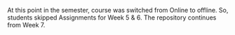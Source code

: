 At this point in the semester, course was switched from Online to offline. So, students skipped Assignments for Week 5 & 6. The repository continues from Week 7.
